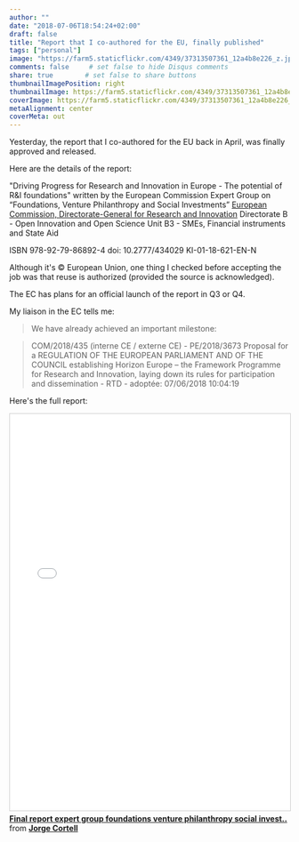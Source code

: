 ```yaml
---
author: ""
date: "2018-07-06T18:54:24+02:00"
draft: false
title: "Report that I co-authored for the EU, finally published"
tags: ["personal"]
image: "https://farm5.staticflickr.com/4349/37313507361_12a4b8e226_z.jpg"
comments: false     # set false to hide Disqus comments
share: true        # set false to share buttons
thumbnailImagePosition: right
thumbnailImage: https://farm5.staticflickr.com/4349/37313507361_12a4b8e226_z.jpg
coverImage: https://farm5.staticflickr.com/4349/37313507361_12a4b8e226_z.jpg
metaAlignment: center
coverMeta: out
---
```


Yesterday, the report that I co-authored for the EU back in April, was finally approved and released.

<!--more-->

Here are the details of the report:

"Driving Progress for Research and Innovation in Europe - The potential of R&I foundations" written by the European Commission Expert Group on “Foundations, Venture Philanthropy and Social Investments”
[European Commission, Directorate-General for Research and Innovation](https://ec.europa.eu/info/departments/research-and-innovation_en)
Directorate B - Open Innovation and Open Science
Unit B3 - SMEs, Financial instruments and State Aid

ISBN 978-92-79-86892-4
doi: 10.2777/434029
KI-01-18-621-EN-N

Although it's © European Union, one thing I checked before accepting the job was that reuse is authorized (provided the source is acknowledged).

The EC has plans for an official launch of the report in Q3 or Q4.

My liaison in the EC tells me:

> We have already achieved an important milestone:

> COM/2018/435 (interne CE / externe CE) - PE/2018/3673
> Proposal for a REGULATION OF THE EUROPEAN PARLIAMENT AND OF THE COUNCIL establishing Horizon Europe – the Framework Programme for Research and Innovation, laying down its rules for participation and dissemination - RTD - adoptée: 07/06/2018 10:04:19

Here's the full report:

<iframe src="//www.slideshare.net/slideshow/embed_code/key/wFp9NALoycYdTL" width="668" height="714" frameborder="0" marginwidth="0" marginheight="0" scrolling="no" style="border:1px solid #CCC; border-width:1px; margin-bottom:5px; max-width: 100%;" allowfullscreen> </iframe> <div style="margin-bottom:5px"> <strong> <a href="//www.slideshare.net/JorgeCortell1/final-report-expert-group-foundations-venture-philanthropy-social-invest-104533189" title="Final report expert group foundations venture philanthropy social invest.. " target="_blank">Final report expert group foundations venture philanthropy social invest.. </a> </strong> from <strong><a href="https://www.slideshare.net/JorgeCortell1" target="_blank">Jorge Cortell</a></strong> </div>
